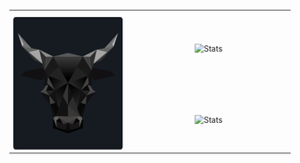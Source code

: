 <table border="0" align="center">
    <tr style="margin:0px">
        <td align="center" width="324" rowspan="3" border="0" style="padding-top:12px">
            <img src="./assets/ox.png" alt="Illustration" width="324" />
        </td>
        <td align="center" width="440" border="0" style="padding-top:12px">
            <img src="https://github-readme-stats.vercel.app/api?&include_all_commits=true&count_private=true&username=sinkyl&show_icons=true&hide_border=true&bg_color=161b22&icon_color=8b949e&text_color=f0f6fc&title_color=8b949e" alt="Stats" width="440" />
        </td>
    </tr>
    <tr>
        <td align="center" width="440" border="0" style="padding-top:12px">
            <img src="https://github-readme-stats.vercel.app/api/top-langs/?count_private=true&username=sinkyl&show_icons=true&hide_border=true&bg_color=161b22&icon_color=8b949e&text_color=f0f6fc&title_color=8b949e&layout=compact&card_width=440&langs_count=10" alt="Stats" width="440" />
        </td>
    </tr>
</table>

<br />